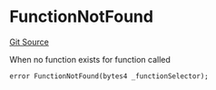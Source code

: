 # FunctionNotFound
[Git Source](https://github.com/thrackle-io/tron/blob/e8b36a3b12094b00c1b143dd36d9acbc1f486a67/src/client/token/handler/diamond/HandlerDiamond.sol)

When no function exists for function called


```solidity
error FunctionNotFound(bytes4 _functionSelector);
```

